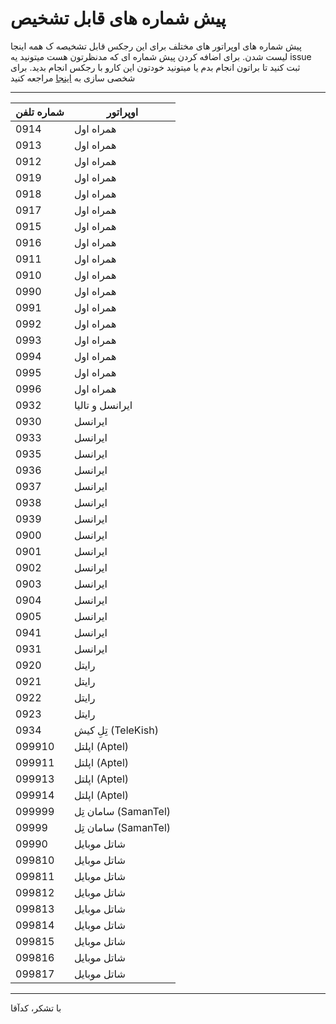 # پیش شماره های قابل تشخیص
پیش شماره های اوپراتور های مختلف برای این رجکس قابل تشخیصه ک همه اینجا لیست شدن. برای اضافه کردن پیش شماره ای که مدنظرتون هست میتونید یه issue ثبت کنید تا براتون انجام بدم یا میتونید خودتون این کارو با رجکس انجام بدید. برای شخصی سازی به [اینجا](https://amirmahdyjebreily.github.io/iranian-phonenumber-validation/) مراجعه کنید

---



| شماره تلفن | اوپراتور |
| --- | --- |
| 0914 | همراه اول |
| 0913 | همراه اول |
| 0912 | همراه اول |
| 0919 | همراه اول |
| 0918 | همراه اول |
| 0917 | همراه اول |
| 0915 | همراه اول |
| 0916 | همراه اول |
| 0911 | همراه اول |
| 0910 | همراه اول |
| 0990 | همراه اول |
| 0991 | همراه اول |
| 0992 | همراه اول |
| 0993 | همراه اول |
| 0994 | همراه اول |
| 0995 | همراه اول |
| 0996 | همراه اول |
| 0932 | ایرانسل و تالیا |
| 0930 | ایرانسل |
| 0933 | ایرانسل |
| 0935 | ایرانسل |
| 0936 | ایرانسل |
| 0937 | ایرانسل |
| 0938 | ایرانسل |
| 0939 | ایرانسل |
| 0900 | ایرانسل |
| 0901 | ایرانسل |
| 0902 | ایرانسل |
| 0903 | ایرانسل |
| 0904 | ایرانسل |
| 0905 | ایرانسل |
| 0941 | ایرانسل |
| 0931 | ایرانسل |
| 0920 | رایتل |
| 0921 | رایتل |
| 0922 | رایتل |
| 0923 | رایتل |
| 0934 | تِلِ کیش (TeleKish) |
| 099910 | اپلتل (Aptel) |
| 099911 | اپلتل (Aptel) |
| 099913 | اپلتل (Aptel) |
| 099914 | اپلتل (Aptel) |
| 099999 | سامان تِل (SamanTel) |
| 09999 | سامان تِل (SamanTel) |
| 09990 | شاتل موبایل |
| 099810 | شاتل موبایل |
| 099811 | شاتل موبایل |
| 099812 | شاتل موبایل |
| 099813 | شاتل موبایل |
| 099814 | شاتل موبایل |
| 099815 | شاتل موبایل |
| 099816 | شاتل موبایل |
| 099817 | شاتل موبایل |

---

با تشکر، کدآقا